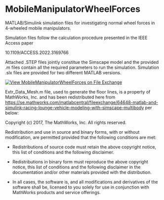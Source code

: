 # MobileManipulatorWheelForces

MATLAB/Simulink simulation files for investigating normal wheel forces in 4-wheeled mobile manipulators.

Simulation files follow the calculation procedure presented in the IEEE Access paper

10.1109/ACCESS.2022.3169766

Attached .STEP files jointly constitue the Simscape model and the provided .m files contain all the required parameters to run the simulation. Simulation .slx files are provided for two different MATLAB versions.

[![View MobileManipulatorWheelForces on File Exchange](https://www.mathworks.com/matlabcentral/images/matlab-file-exchange.svg)](https://se.mathworks.com/matlabcentral/fileexchange/108379-mobilemanipulatorwheelforces)


Extr_Data_Mesh.m file, used to generate the floor lines, is a property of MathWorks, Inc.
and has been redistributed here from https://se.mathworks.com/matlabcentral/fileexchange/64648-matlab-and-simulink-racing-lounge-vehicle-modeling-with-simscape-multibody per below:

Copyright (c) 2017, The MathWorks, Inc.
All rights reserved.

Redistribution and use in source and binary forms, with or without
modification, are permitted provided that the following conditions are met:

* Redistributions of source code must retain the above copyright notice, this
  list of conditions and the following disclaimer.

* Redistributions in binary form must reproduce the above copyright notice,
  this list of conditions and the following disclaimer in the documentation
  and/or other materials provided with the distribution.
* In all cases, the software is, and all modifications and derivatives of the
  software shall be, licensed to you solely for use in conjunction with
  MathWorks products and service offerings.
